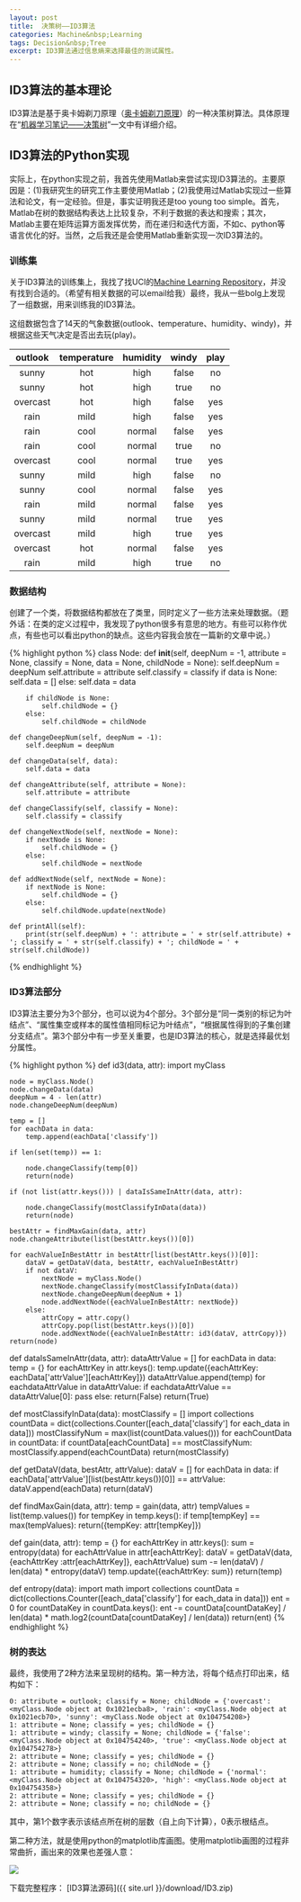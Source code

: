 ```yaml
---
layout: post
title:  决策树——ID3算法
categories: Machine&nbsp;Learning
tags: Decision&nbsp;Tree
excerpt: ID3算法通过信息熵来选择最佳的测试属性。
---
```


## ID3算法的基本理论

ID3算法是基于奥卡姆剃刀原理（<a href="{{ site.url }}/ML-Concept-and-Fundamentals/index.html#14-归纳偏好" target="_blank">奥卡姆剃刀原理</a>）的一种决策树算法。具体原理在“<a href="{{ site.url }}/ML-Decision-Tree/index.html#迭代分类器id3" target="_blank">机器学习笔记——决策树</a>”一文中有详细介绍。

## ID3算法的Python实现

实际上，在python实现之前，我首先使用Matlab来尝试实现ID3算法的。主要原因是：(1)我研究生的研究工作主要使用Matlab；(2)我使用过Matlab实现过一些算法和论文，有一定经验。但是，事实证明我还是too young too simple。首先，Matlab在树的数据结构表达上比较复杂，不利于数据的表达和搜索；其次，Matlab主要在矩阵运算方面发挥优势，而在递归和迭代方面，不如c、python等语言优化的好。当然，之后我还是会使用Matlab重新实现一次ID3算法的。

### 训练集

关于ID3算法的训练集上，我找了找UCI的<a href="https://archive.ics.uci.edu/ml/index.html" target="_blank">Machine Learning Repository</a>，并没有找到合适的。（希望有相关数据的可以email给我）最终，我从一些bolg上发现了一组数据，用来训练我的ID3算法。

这组数据包含了14天的气象数据(outlook、temperature、humidity、windy)，并根据这些天气决定是否出去玩(play)。

|outlook|temperature|humidity|windy|play|
|:-----:|:---------:|:------:|:---:|:---:|
|sunny|hot|high|false|no|
|sunny|hot|high|true|no|
|overcast|hot|high|false|yes|
|rain|mild|high|false|yes|
|rain|cool|normal|false|yes|
|rain|cool|normal|true|no|
|overcast|cool|normal|true|yes|
|sunny|mild|high|false|no|
|sunny|cool|normal|false|yes|
|rain|mild|normal|false|yes|
|sunny|mild|normal|true|yes|
|overcast|mild|high|true|yes|
|overcast|hot|normal|false|yes|
|rain|mild|high|true|no|

### 数据结构

创建了一个类，将数据结构都放在了类里，同时定义了一些方法来处理数据。（题外话：在类的定义过程中，我发现了python很多有意思的地方。有些可以称作优点，有些也可以看出python的缺点。这些内容我会放在一篇新的文章中说。）

{% highlight python %}
class Node:
	def __init__(self, deepNum = -1, attribute = None, classify = None, data = None, childNode = None):
		self.deepNum = deepNum
		self.attribute = attribute
		self.classify = classify
		if data is None:
			self.data = []
		else:
			self.data = data

		if childNode is None:
			self.childNode = {}
		else:
			self.childNode = childNode

	def changeDeepNum(self, deepNum = -1):
		self.deepNum = deepNum

	def changeData(self, data):
		self.data = data

	def changeAttribute(self, attribute = None):
		self.attribute = attribute

	def changeClassify(self, classify = None):
		self.classify = classify

	def changeNextNode(self, nextNode = None):
		if nextNode is None:
			self.childNode = {}
		else:
			self.childNode = nextNode

	def addNextNode(self, nextNode = None):
		if nextNode is None:
			self.childNode = {}
		else:
			self.childNode.update(nextNode)

	def printAll(self):
		print(str(self.deepNum) + ': attribute = ' + str(self.attribute) + '; classify = ' + str(self.classify) + '; childNode = ' + str(self.childNode))
{% endhighlight %}

### ID3算法部分

ID3算法主要分为3个部分，也可以说为4个部分。3个部分是“同一类别的标记为叶结点”、“属性集空或样本的属性值相同标记为叶结点”，“根据属性得到的子集创建分支结点”。第3个部分中有一步至关重要，也是ID3算法的核心，就是选择最优划分属性。

{% highlight python %}
def id3(data, attr):
	import myClass

	node = myClass.Node()
	node.changeData(data)
	deepNum = 4 - len(attr)
	node.changeDeepNum(deepNum)

	temp = []
	for eachData in data:
		temp.append(eachData['classify'])

	if len(set(temp)) == 1:

		node.changeClassify(temp[0])
		return(node)

	if (not list(attr.keys())) | dataIsSameInAttr(data, attr):

		node.changeClassify(mostClassifyInData(data))
		return(node)

	bestAttr = findMaxGain(data, attr)
	node.changeAttribute(list(bestAttr.keys())[0])

	for eachValueInBestAttr in bestAttr[list(bestAttr.keys())[0]]:
		dataV = getDataV(data, bestAttr, eachValueInBestAttr)
		if not dataV:
			nextNode = myClass.Node()
			nextNode.changeClassify(mostClassifyInData(data))
			nextNode.changeDeepNum(deepNum + 1)
			node.addNextNode({eachValueInBestAttr: nextNode})
		else:
			attrCopy = attr.copy()
			attrCopy.pop(list(bestAttr.keys())[0])
			node.addNextNode({eachValueInBestAttr: id3(dataV, attrCopy)})
	return(node)

def dataIsSameInAttr(data, attr):
	dataAttrValue = []
	for eachData in data:
		temp = {}
		for eachAttrKey in attr.keys():
			temp.update({eachAttrKey: eachData['attrValue'][eachAttrKey]})
		dataAttrValue.append(temp)
	for eachdataAttrValue in dataAttrValue:
		if eachdataAttrValue == dataAttrValue[0]:
			pass
		else:
			return(False)
	return(True)

def mostClassifyInData(data):
	mostClassify = []
	import collections
	countData = dict(collections.Counter([each_data['classify'] for each_data in data]))
	mostClassifyNum = max(list(countData.values()))
	for eachCountData in countData:
		if countData[eachCountData] == mostClassifyNum:
			mostClassify.append(eachCountData)
	return(mostClassify)

def getDataV(data, bestAttr, attrValue):
	dataV = []
	for eachData in data:
		if eachData['attrValue'][list(bestAttr.keys())[0]] == attrValue:
			dataV.append(eachData)
	return(dataV)

def findMaxGain(data, attr):
	temp = gain(data, attr)
	tempValues = list(temp.values())
	for tempKey in temp.keys():
		if temp[tempKey] == max(tempValues):
			return({tempKey: attr[tempKey]})

def gain(data, attr):
	temp = {}
	for eachAttrKey in attr.keys():
		sum = entropy(data)
		for eachAttrValue in attr[eachAttrKey]:
			dataV = getDataV(data, {eachAttrKey :attr[eachAttrKey]}, eachAttrValue)
			sum -= len(dataV) / len(data) * entropy(dataV)
		temp.update({eachAttrKey: sum})
	return(temp)

def entropy(data):
	import math
	import collections
	countData = dict(collections.Counter([each_data['classify'] for each_data in data]))
	ent = 0
	for countDataKey in countData.keys():
		ent -= countData[countDataKey] / len(data) * math.log2(countData[countDataKey] / len(data))
	return(ent)
{% endhighlight %}

### 树的表达

最终，我使用了2种方法来呈现树的结构。第一种方法，将每个结点打印出来，结构如下：

```
0: attribute = outlook; classify = None; childNode = {'overcast': <myClass.Node object at 0x1021ecba8>, 'rain': <myClass.Node object at 0x1021ecb70>, 'sunny': <myClass.Node object at 0x104754208>}
1: attribute = None; classify = yes; childNode = {}
1: attribute = windy; classify = None; childNode = {'false': <myClass.Node object at 0x104754240>, 'true': <myClass.Node object at 0x104754278>}
2: attribute = None; classify = yes; childNode = {}
2: attribute = None; classify = no; childNode = {}
1: attribute = humidity; classify = None; childNode = {'normal': <myClass.Node object at 0x104754320>, 'high': <myClass.Node object at 0x104754358>}
2: attribute = None; classify = yes; childNode = {}
2: attribute = None; classify = no; childNode = {}
```

其中，第1个数字表示该结点所在树的层数（自上向下计算），0表示根结点。

第二种方法，就是使用python的matplotlib库画图。使用matplotlib画图的过程非常曲折，画出来的效果也差强人意：

<img src="{{ site.url }}/image/Machine_Learning/Decision_Tree_ID3_1.jpg">

下载完整程序： [ID3算法源码]({{ site.url }}/download/ID3.zip)

